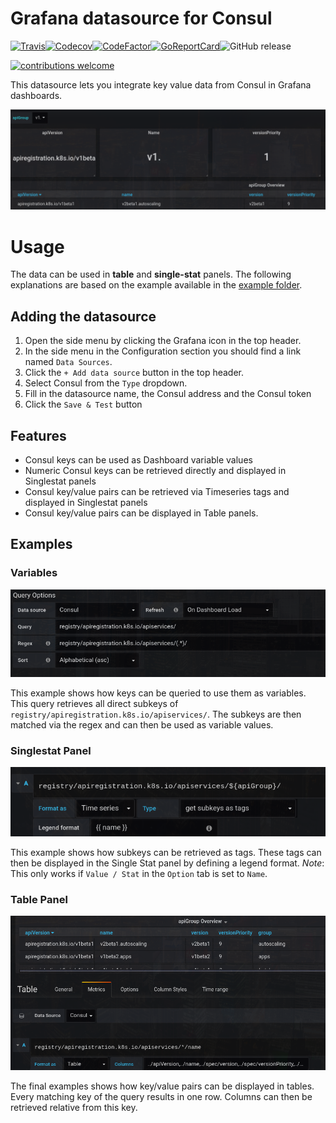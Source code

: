 
# Grafana datasource for Consul

[![Travis](https://img.shields.io/travis/sbueringer/consul-datasource.svg)](https://travis-ci.org/sbueringer/consul-datasource)[![Codecov](https://img.shields.io/codecov/c/github/sbueringer/consul-datasource.svg)](https://codecov.io/gh/sbueringer/consul-datasource)[![CodeFactor](https://www.codefactor.io/repository/github/sbueringer/consul-datasource/badge)](https://www.codefactor.io/repository/github/sbueringer/consul-datasource)[![GoReportCard](https://goreportcard.com/badge/github.com/sbueringer/consul-datasource?style=plastic)](https://goreportcard.com/report/github.com/sbueringer/consul-datasource)![GitHub release](https://img.shields.io/github/release/sbueringer/consul-datasource.svg)

[![contributions welcome](https://img.shields.io/badge/contributions-welcome-brightgreen.svg?style=flat)](https://github.com/dwyl/esta/issues) 

This datasource lets you integrate key value data from Consul in Grafana dashboards.

![Overview](https://github.com/sbueringer/consul-datasource/raw/master/docs/overview.png)

# Usage

The data can be used in **table** and **single-stat** panels. The following explanations are based on the example available in the [example folder](https://github.com/sbueringer/consul-datasource/tree/master/example).

## Adding the datasource

1. Open the side menu by clicking the Grafana icon in the top header.
2. In the side menu in the Configuration section you should find a link named `Data Sources`.
3. Click the `+ Add data source` button in the top header.
4. Select Consul from the `Type` dropdown.
5. Fill in the datasource name, the Consul address and the Consul token
6. Click the `Save & Test` button

## Features

* Consul keys can be used as Dashboard variable values
* Numeric Consul keys can be retrieved directly and displayed in Singlestat panels
* Consul key/value pairs can be retrieved via Timeseries tags and displayed in Singlestat panels
* Consul key/value pairs can be displayed in Table panels.

## Examples

### Variables

![Variables](https://github.com/sbueringer/consul-datasource/raw/master/docs/keys.png)

This example shows how keys can be queried to use them as variables. This query retrieves all direct subkeys of `registry/apiregistration.k8s.io/apiservices/`. The subkeys are then matched via the regex and can then be used as variable values.

### Singlestat Panel

![Tags](https://github.com/sbueringer/consul-datasource/raw/master/docs/tags.png)

This example shows how subkeys can be retrieved as tags. These tags can then be displayed in the Single Stat panel by defining a legend format. *Note*: This only works if `Value / Stat` in the `Option` tab is set to `Name`.

### Table Panel

![Table](https://github.com/sbueringer/consul-datasource/raw/master/docs/table.png)

The final examples shows how key/value pairs can be displayed in tables. Every matching key of the query results in one row. Columns can then be retrieved relative from this key. 

